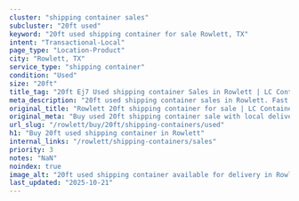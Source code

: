 ```yaml
---
cluster: "shipping container sales"
subcluster: "20ft used"
keyword: "20ft used shipping container for sale Rowlett, TX"
intent: "Transactional-Local"
page_type: "Location-Product"
city: "Rowlett, TX"
service_type: "shipping container"
condition: "Used"
size: "20ft"
title_tag: "20ft Ej7 Used shipping container Sales in Rowlett | LC Container"
meta_description: "20ft used shipping container sales in Rowlett. Fast delivery, competitive pricing. Serving shipping containers area. Quote ID: NRN. Call (214) 524-4168 for your free quote today."
original_title: "Rowlett 20ft shipping container for sale | LC Container"
original_meta: "Buy used 20ft shipping container sale with local delivery in Rowlett, TX. LC Container — local Since 2003. Request a fast quote today."
url_slug: "/rowlett/buy/20ft/shipping-containers/used"
h1: "Buy 20ft used shipping container in Rowlett"
internal_links: "/rowlett/shipping-containers/sales"
priority: 3
notes: "NaN"
noindex: true
image_alt: "20ft used shipping container available for delivery in Rowlett"
last_updated: "2025-10-21"
---
```


<!-- TODO: Add unique city/inventory copy, images, and internal links here. -->
